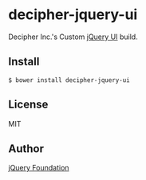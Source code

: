 # decipher-jquery-ui

Decipher Inc.'s Custom [jQuery UI](http://jqueryui.com) build.

## Install

```shell
$ bower install decipher-jquery-ui
```

## License

MIT

## Author

[jQuery Foundation](https://jquery.org/)
